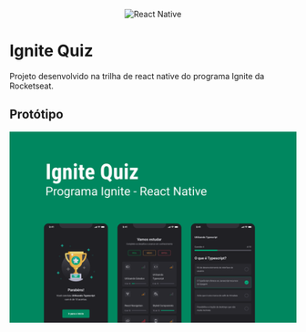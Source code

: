 <p align="center">
  <img src="https://xesque.rocketseat.dev/platform/1659122823166.svg" alt="React Native">
</p>

# Ignite Quiz
Projeto desenvolvido na trilha de react native do programa Ignite da Rocketseat.

## Protótipo
<img src="./assets/Screens.png" alt="Protótipo das telas">
